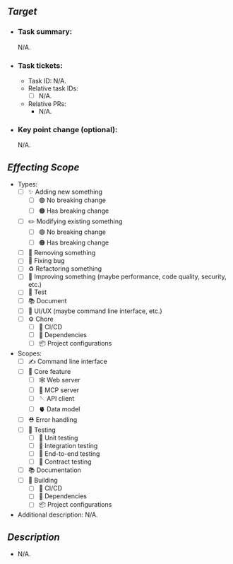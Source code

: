 [//]: # (The target why you modify something.)
## _Target_

[//]: # (The summary what you did or your target.)
* ### Task summary:

    N/A.

[//]: # (The task ID in ClickUp [project: https://app.clickup.com/9018752317/v/f/90183126979/90182605225] which maps this change.)
* ### Task tickets:

    * Task ID: N/A.
    * Relative task IDs:
        * [ ] N/A.
    * Relative PRs:
        * N/A.

[//]: # (The key changes like demonstration, as-is & to-be, etc. for reviewers could be faster understand what it changes)
* ### Key point change (optional):

    N/A.


[//]: # (What's the scope in project it would affect with your modify? For example, would it affect CI workflow? Or any feature usage? Please list all the items which may be affected.)
## _Effecting Scope_

* Types:
    * [ ] ✨ Adding new something
        * [ ] 🟢 No breaking change
        * [ ] 🟠 Has breaking change
    * [ ] ✏️ Modifying existing something
        * [ ] 🟢 No breaking change
        * [ ] 🟠 Has breaking change
    * [ ] 🚮 Removing something
    * [ ] 🔧 Fixing bug
    * [ ] ♻️ Refactoring something
    * [ ] 🚀 Improving something (maybe performance, code quality, security, etc.)
    * [ ] 🧪 Test
    * [ ] 📚 Document
    * [ ] 🎨 UI/UX (maybe command line interface, etc.)
    * [ ] ⚙️ Chore
        * [ ] 🤖 CI/CD
        * [ ] 🔗 Dependencies
        * [ ] 📦 Project configurations
* Scopes:
    * [ ] ✍️ Command line interface
    * [ ] 💼 Core feature
        * [ ] 🕸️ Web server
        * [ ] 🤖 MCP server
        * [ ] 🪡 API client
        * [ ] 🫀 Data model
    * [ ] ⛑️ Error handling
    * [ ] 🧪 Testing
        * [ ] 🧪 Unit testing
        * [ ] 🧪 Integration testing
        * [ ] 🧪 End-to-end testing
        * [ ] 🧪 Contract testing
    * [ ] 📚 Documentation
    * [ ] 🚀 Building
        * [ ] 🤖 CI/CD
        * [ ] 🔗 Dependencies
        * [ ] 📦 Project configurations
* Additional description:
    N/A.


[//]: # (The brief of major changes what your modify. Please list it.)
## _Description_

* N/A.
